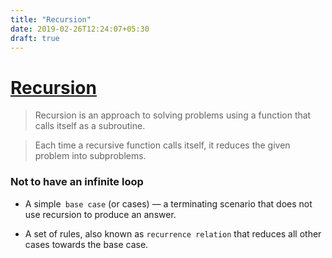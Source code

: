 ```yaml
---
title: "Recursion"
date: 2019-02-26T12:24:07+05:30
draft: true
---
```


# [Recursion](https://leetcode.com/explore/featured/card/recursion-i/250/principle-of-recursion/1439/)

>   Recursion is an approach to solving problems using a function that calls itself as a subroutine.

>Each time a recursive function calls itself, it reduces the given problem into subproblems. 


### Not to have an infinite loop


- A simple` base case` (or cases) — a terminating scenario that does not use recursion to produce an answer.

- A set of rules, also known as `recurrence relation` that reduces all other cases towards the base case.
